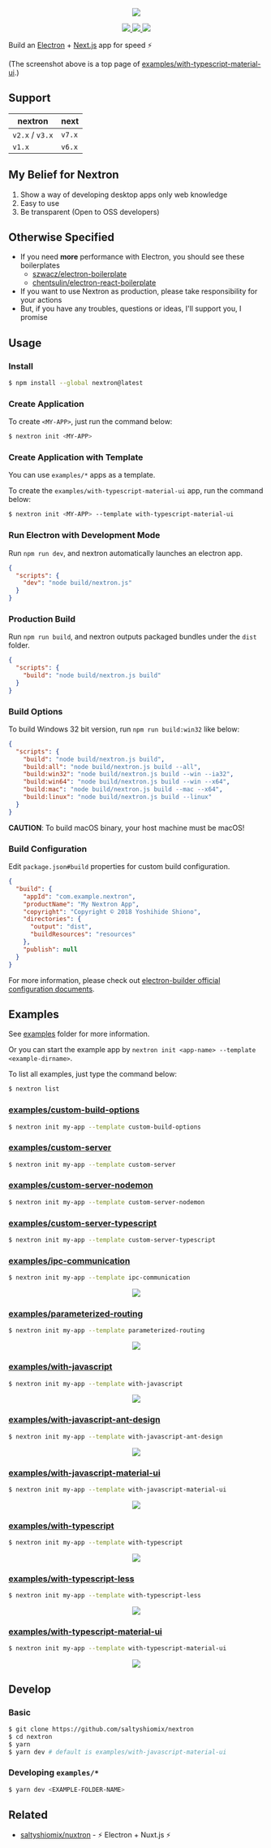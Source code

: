 <p align="center"><img src="https://i.imgur.com/DNOsAH0.png"></p>

<p align="center">
  <a href="https://github.com/unicodeveloper/awesome-nextjs">
    <img src="https://cdn.rawgit.com/sindresorhus/awesome/d7305f38d29fed78fa85652e3a63e154dd8e8829/media/badge.svg">
  </a>
  <a href="https://www.npmjs.com/package/nextron">
    <img src="https://img.shields.io/npm/v/nextron.svg">
  </a>
  <a href="https://www.npmjs.com/package/nextron">
    <img src="https://img.shields.io/npm/dt/nextron.svg">
  </a>
</p>

Build an [Electron](https://electronjs.org/) + [Next.js](https://nextjs.org/) app for speed ⚡

(The screenshot above is a top page of [examples/with-typescript-material-ui](./examples/with-typescript-material-ui).)

## Support

| nextron | next |
| --- | --- |
| `v2.x` / `v3.x` | `v7.x` |
| `v1.x` | `v6.x` |

## My Belief for Nextron

1. Show a way of developing desktop apps only web knowledge
1. Easy to use
1. Be transparent (Open to OSS developers)

## Otherwise Specified

- If you need **more** performance with Electron, you should see these boilerplates
  - [szwacz/electron-boilerplate](https://github.com/szwacz/electron-boilerplate)
  - [chentsulin/electron-react-boilerplate](https://github.com/chentsulin/electron-react-boilerplate)
- If you want to use Nextron as production, please take responsibility for your actions
- But, if you have any troubles, questions or ideas, I'll support you, I promise

## Usage

### Install

```bash
$ npm install --global nextron@latest
```

### Create Application

To create `<MY-APP>`, just run the command below:

```bash
$ nextron init <MY-APP>
```

### Create Application with Template

You can use `examples/*` apps as a template.

To create the `examples/with-typescript-material-ui` app, run the command below:

```bash
$ nextron init <MY-APP> --template with-typescript-material-ui
```

### Run Electron with Development Mode

Run `npm run dev`, and nextron automatically launches an electron app.

```json
{
  "scripts": {
    "dev": "node build/nextron.js"
  }
}
```

### Production Build

Run `npm run build`, and nextron outputs packaged bundles under the `dist` folder.

```json
{
  "scripts": {
    "build": "node build/nextron.js build"
  }
}
```

### Build Options

To build Windows 32 bit version, run `npm run build:win32` like below:

```json
{
  "scripts": {
    "build": "node build/nextron.js build",
    "build:all": "node build/nextron.js build --all",
    "build:win32": "node build/nextron.js build --win --ia32",
    "build:win64": "node build/nextron.js build --win --x64",
    "build:mac": "node build/nextron.js build --mac --x64",
    "build:linux": "node build/nextron.js build --linux"
  }
}
```

**CAUTION**: To build macOS binary, your host machine must be macOS!

### Build Configuration

Edit `package.json#build` properties for custom build configuration.

```json
{
  "build": {
    "appId": "com.example.nextron",
    "productName": "My Nextron App",
    "copyright": "Copyright © 2018 Yoshihide Shiono",
    "directories": {
      "output": "dist",
      "buildResources": "resources"
    },
    "publish": null
  }
}
```

For more information, please check out [electron-builder official configuration documents](https://www.electron.build/configuration/configuration/).

## Examples

See [examples](./examples) folder for more information.

Or you can start the example app by `nextron init <app-name> --template <example-dirname>`.

To list all examples, just type the command below:

```bash
$ nextron list
```

### [examples/custom-build-options](./examples/custom-build-options)

```bash
$ nextron init my-app --template custom-build-options
```

### [examples/custom-server](./examples/custom-server)

```bash
$ nextron init my-app --template custom-server
```

### [examples/custom-server-nodemon](./examples/custom-server-nodemon)

```bash
$ nextron init my-app --template custom-server-nodemon
```

### [examples/custom-server-typescript](./examples/custom-server-typescript)

```bash
$ nextron init my-app --template custom-server-typescript
```

### [examples/ipc-communication](./examples/ipc-communication)

```bash
$ nextron init my-app --template ipc-communication
```

<p align="center"><img src="https://i.imgur.com/pzWuuyi.png"></p>

### [examples/parameterized-routing](./examples/parameterized-routing)

```bash
$ nextron init my-app --template parameterized-routing
```

<p align="center"><img src="https://i.imgur.com/LvPIeIj.png"></p>

### [examples/with-javascript](./examples/with-javascript)

```bash
$ nextron init my-app --template with-javascript
```

<p align="center"><img src="https://i.imgur.com/ZWNgF2C.png"></p>

### [examples/with-javascript-ant-design](./examples/with-javascript-ant-design)

```bash
$ nextron init my-app --template with-javascript-ant-design
```

<p align="center"><img src="https://i.imgur.com/PiEKeIZ.png"></p>

### [examples/with-javascript-material-ui](./examples/with-javascript-material-ui)

```bash
$ nextron init my-app --template with-javascript-material-ui
```

<p align="center"><img src="https://i.imgur.com/DNOsAH0.png"></p>

### [examples/with-typescript](./examples/with-typescript)

```bash
$ nextron init my-app --template with-typescript
```

<p align="center"><img src="https://i.imgur.com/ZWNgF2C.png"></p>

### [examples/with-typescript-less](./examples/with-typescript-less)

```bash
$ nextron init my-app --template with-typescript-less
```

<p align="center"><img src="https://i.imgur.com/cWBEdDR.png"></p>

### [examples/with-typescript-material-ui](./examples/with-typescript-material-ui)

```bash
$ nextron init my-app --template with-typescript-material-ui
```

<p align="center"><img src="https://i.imgur.com/DNOsAH0.png"></p>

## Develop

### Basic

```bash
$ git clone https://github.com/saltyshiomix/nextron
$ cd nextron
$ yarn
$ yarn dev # default is examples/with-javascript-material-ui
```

### Developing `examples/*`

```bash
$ yarn dev <EXAMPLE-FOLDER-NAME>
```

## Related

- [saltyshiomix/nuxtron](https://github.com/saltyshiomix/nuxtron) - ⚡ Electron + Nuxt.js ⚡

